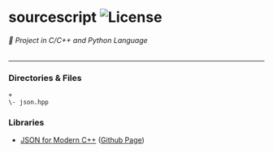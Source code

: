 # sourcescript  ![License](https://img.shields.io/badge/License-CreativeCommons-lightgrey.svg)
###### :ghost: Project in C/C++ and Python Language
------------------------------------------

### Directories & Files
```
+
\- json.hpp
```

### Libraries
- [JSON for Modern C++](https://github.com/nlohmann/json) ([Github Page](http://nlohmann.github.io/json ))
